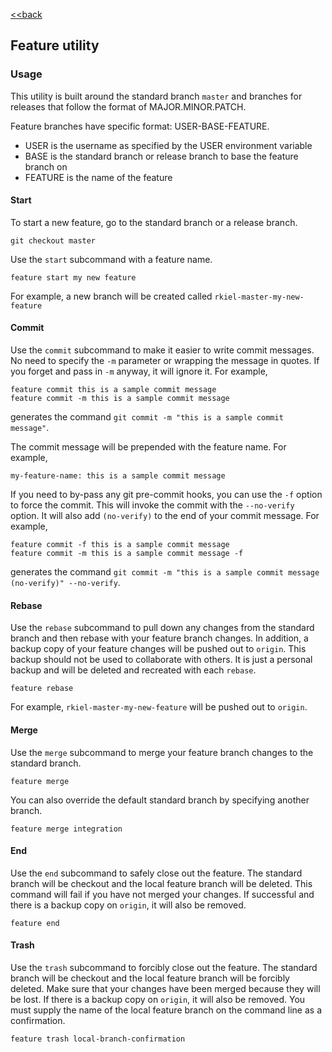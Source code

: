 [<<back](README.md)

## Feature utility

### Usage

This utility is built around the standard branch `master` and branches for releases that follow the format of MAJOR.MINOR.PATCH.

Feature branches have specific format: USER-BASE-FEATURE.

* USER is the username as specified by the USER environment variable
* BASE is the standard branch or release branch to base the feature branch on
* FEATURE is the name of the feature

#### Start

To start a new feature, go to the standard branch or a release branch.

```
git checkout master
```

Use the `start` subcommand with a feature name.

```
feature start my new feature
```

For example, a new branch will be created called `rkiel-master-my-new-feature`

#### Commit

Use the `commit` subcommand to make it easier to write commit messages.
No need to specify the `-m` parameter or wrapping the message in quotes.
If you forget and pass in `-m` anyway, it will ignore it.
For example,

```
feature commit this is a sample commit message
feature commit -m this is a sample commit message
```

generates the command `git commit -m "this is a sample commit message"`.

The commit message will be prepended with the feature name.  For example,

```
my-feature-name: this is a sample commit message
```
If you need to by-pass any git pre-commit hooks, you can use the `-f` option to force the commit.
This will invoke the commit with the `--no-verify` option.
It will also add `(no-verify)` to the end of your commit message. For example,

```
feature commit -f this is a sample commit message
feature commit -m this is a sample commit message -f
```

generates the command `git commit -m "this is a sample commit message (no-verify)" --no-verify`.


#### Rebase

Use the `rebase` subcommand to pull down any changes from the standard branch and then rebase with your feature branch changes.
In addition, a backup copy of your feature changes will be pushed out to `origin`.
This backup should not be used to collaborate with others.  It is just a personal backup and will be deleted and recreated with each `rebase`.

```
feature rebase
```

For example, `rkiel-master-my-new-feature` will be pushed out to `origin`.

#### Merge

Use the `merge` subcommand to merge your feature branch changes to the standard branch.

```
feature merge
```

You can also override the default standard branch by specifying another branch.

```
feature merge integration
```

#### End

Use the `end` subcommand to safely close out the feature.
The standard branch will be checkout and the local feature branch will be deleted.
This command will fail if you have not merged your changes.
If successful and there is a backup copy on `origin`, it will also be removed.

```
feature end
```

#### Trash

Use the `trash` subcommand to forcibly close out the feature.
The standard branch will be checkout and the local feature branch will be forcibly deleted.
Make sure that your changes have been merged because they will be lost.
If there is a backup copy on `origin`, it will also be removed.
You must supply the name of the local feature branch on the command line as
a confirmation.

```
feature trash local-branch-confirmation
```
